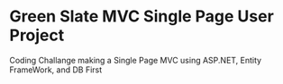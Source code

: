 # Green Slate MVC Single Page User Project
 Coding Challange making a Single Page MVC using ASP.NET, Entity FrameWork, and DB First
